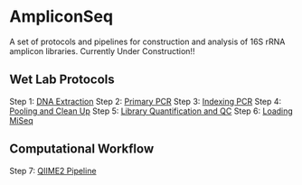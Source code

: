 # AmpliconSeq
 A set of protocols and pipelines for construction and analysis of 16S rRNA amplicon libraries. Currently Under Construction!!

## Wet Lab Protocols
Step 1: [DNA Extraction](https://github.com/jbisanz/AmpliconSeq/blob/master/wetlab_protocols/1_DNAExtraction.md)
Step 2: [Primary PCR](https://github.com/jbisanz/AmpliconSeq/blob/master/wetlab_protocols/2_PrimaryPCR.md)
Step 3: [Indexing PCR](https://github.com/jbisanz/AmpliconSeq/blob/master/wetlab_protocols/3_IndexingPCR.md)
Step 4: [Pooling and Clean Up](https://github.com/jbisanz/AmpliconSeq/blob/master/wetlab_protocols/4_Pooling.md)
Step 5: [Library Quantification and QC](https://github.com/jbisanz/AmpliconSeq/blob/master/wetlab_protocols/5_LibraryQC.md)
Step 6: [Loading MiSeq](https://github.com/jbisanz/AmpliconSeq/blob/master/wetlab_protocols/6_LoadingMiSeq.md)

## Computational Workflow
Step 7: [QIIME2 Pipeline](https://github.com/jbisanz/AmpliconSeq/blob/master/analysis_scripts/QIIME2_pipeline.Rmd)
